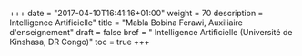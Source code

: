 +++
date = "2017-04-10T16:41:16+01:00"
weight = 70
description = Intelligence Artificielle"
title = "Mabla Bobina Ferawi, Auxiliaire d'enseignement"
draft = false
bref =  " Intelligence Artificielle (Université de Kinshasa, DR Congo)"
toc = true
+++
